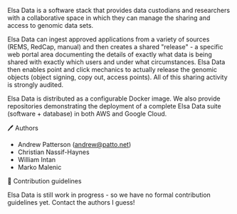 Elsa Data is a software stack that provides data custodians and researchers with a collaborative space in which they can manage the sharing and access to genomic data sets.

Elsa Data can ingest approved applications from a variety of sources (REMS, RedCap, manual) and then creates a shared "release" - a specific web portal area documenting
the details of exactly what data is being shared with exactly which users and under what circumstances. Elsa Data then enables point
and click mechanics to actually release the genomic objects (object signing, copy out, access points). All of this sharing activity is strongly audited.

Elsa Data is distributed as a configurable Docker image. We also provide repositories demonstrating the
deployment of a complete Elsa Data suite (software + database) in both AWS and Google Cloud.

🖊 Authors

- Andrew Patterson (andrew@patto.net)
- Christian Nassif-Haynes
- William Intan
- Marko Malenic

🌈 Contribution guidelines

Elsa Data is still work in progress - so we have no formal contribution guidelines yet. Contact the authors I guess!



<!--

**Here are some ideas to get you started:**


👩‍💻 Useful resources - where can the community find your docs? Is there anything else the community should know?
🍿 Fun facts - what does your team eat for breakfast?
🧙 Remember, you can do mighty things with the power of [Markdown](https://docs.github.com/github/writing-on-github/getting-started-with-writing-and-formatting-on-github/basic-writing-and-formatting-syntax)
-->
